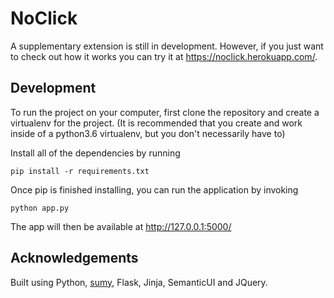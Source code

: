 # NoClick

A supplementary extension is still in development. However, if you just want to check out how it works you can try it at https://noclick.herokuapp.com/. 

## Development

To run the project on your computer, first clone the repository and create a virtualenv for the project. (It is recommended that you create and work inside of a python3.6 virtualenv, but you don't necessarily have to)

 Install all of the dependencies by running
```
pip install -r requirements.txt
```
Once pip is finished installing, you can run the application by invoking
```
python app.py
```

The app will then be available at http://127.0.0.1:5000/

## Acknowledgements

Built using Python, [sumy](https://github.com/miso-belica/sumy), Flask, Jinja, SemanticUI and JQuery.
